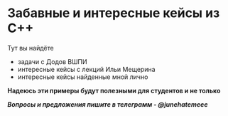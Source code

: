 # Забавные и интересные кейсы из C++
Тут вы найдёте
  - задачи с Додов ВШПИ
  - интересные кейсы с лекций Ильи Мещерина
  - интересные кейсы найденные мной лично

**Надеюсь эти примеры будут полезными для студентов и не только**

***Вопросы и предложения пишите в телеграмм - @junehatemeee***
